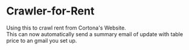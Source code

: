 # Crawler-for-Rent

Using this to crawl rent from Cortona's Website.
<br>
This can now automatically send a summary email of update with table price to an gmail you set up.

